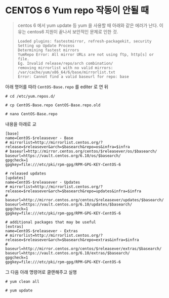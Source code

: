 # CENTOS 6 Yum repo 작동이 안될 때

> centos 6 에서 yum update 등 yum 을 사용할 때 아래와 같은 에러가 난다. 이유는 centos6 지원이 끝나서 보안적인 문제로 인한 것.
>
> ```text
> Loaded plugins: fastestmirror, refresh-packagekit, security
> Setting up Update Process
> Determining fastest mirrors
> YumRepo Error: All mirror URLs are not using ftp, http[s] or file.
> Eg. Invalid release/repo/arch combination/
> removing mirrorlist with no valid mirrors: /var/cache/yum/x86_64/6/base/mirrorlist.txt
> Error: Cannot find a valid baseurl for repo: base
> ```

아래 명어를 따라 `CentOS-Base.repo` 를 editer 로 연 뒤

```text
# cd /etc/yum.repos.d/

# cp CentOS-Base.repo CentOS-Base.repo.old

# nano CentOS-Base.repo

```

내용을 아래로 교

```text
[base]
name=CentOS-$releasever - Base
# mirrorlist=http://mirrorlist.centos.org/?release=$releasever&arch=$basearch&repo=os&infra=$infra
# baseurl=http://mirror.centos.org/centos/$releasever/os/$basearch/
baseurl=https://vault.centos.org/6.10/os/$basearch/
gpgcheck=1
gpgkey=file:///etc/pki/rpm-gpg/RPM-GPG-KEY-CentOS-6

# released updates
[updates]
name=CentOS-$releasever - Updates
# mirrorlist=http://mirrorlist.centos.org/?release=$releasever&arch=$basearch&repo=updates&infra=$infra
# baseurl=http://mirror.centos.org/centos/$releasever/updates/$basearch/
baseurl=https://vault.centos.org/6.10/updates/$basearch/
gpgcheck=1
gpgkey=file:///etc/pki/rpm-gpg/RPM-GPG-KEY-CentOS-6

# additional packages that may be useful
[extras]
name=CentOS-$releasever - Extras
# mirrorlist=http://mirrorlist.centos.org/?release=$releasever&arch=$basearch&repo=extras&infra=$infra
# baseurl=http://mirror.centos.org/centos/$releasever/extras/$basearch/
baseurl=https://vault.centos.org/6.10/extras/$basearch/
gpgcheck=1
gpgkey=file:///etc/pki/rpm-gpg/RPM-GPG-KEY-CentOS-6
```

그 다음 아래 명령어로 클랜해주고 실행

```text
# yum clean all

# yum update
```

